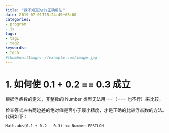 ```yaml
---
title: "我不知道的js正确用法"
date: 2019-07-01T15:24:49+08:00
categories:
- program
- js
tags:
- tag1
- tag2
keywords:
- tech
#thumbnailImage: //example.com/image.jpg
---
```


<!--more-->

<!-- toc -->

# 1. 如何使 0.1 + 0.2 == 0.3 成立  

根据浮点数的定义，非整数的 Number 类型无法用 ==（=== 也不行）来比较。  

检查等式左右两边差的绝对值是否小于最小精度，才是正确的比较浮点数的方法。代码如下：  

    Math.abs(0.1 + 0.2 - 0.3) <= Number.EPSILON  

   